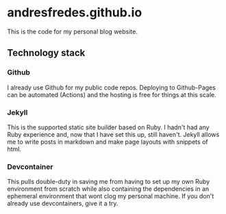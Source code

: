 # andresfredes.github.io
This is the code for my personal blog website.

## Technology stack
### Github
I already use Github for my public code repos.
Deploying to Github-Pages can be automated (Actions) and the hosting is free for things at this scale.

### Jekyll
This is the supported static site builder based on Ruby. I hadn't had any Ruby experience and, now that I have set this up, still haven't.
Jekyll allows me to write posts in markdown and make page layouts with snippets of html.

### Devcontainer
This pulls double-duty in saving me from having to set up my own Ruby environment from scratch while also containing the dependencies in an ephemeral environment that wont clog my personal machine.
If you don't already use devcontainers, give it a try.
